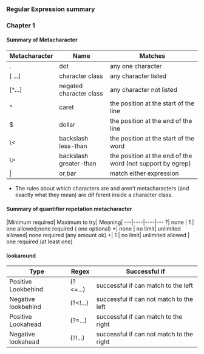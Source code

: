 ### Regular Expression summary

### Chapter 1 

#### Summary  of Metacharacter 

Metacharacter|Name|Matches
-------------|-------------|---------
.|dot|any one character 
[ ...] |character class| any character listed 
[^...] |negated character class  | any character not listed
^|caret | the position at the start of the line
$|dollar | the position at the end of the line
\\<| backslash less-than | the position at the start of the word
\\>|backslash greater-than | the position at the end of the word (not support by egrep) 
\| | or,bar | match either expression 

>
- The rules about which characters are and aren’t metacharacters (and exactly
what they mean) are dif ferent inside a character class.

#### Summary of  quantifier repetation metacharacter 

 |Minimum required| Maximum to try| Meaning|
 ---|----|----|---
 ?| none | 1 | one allowed;none required ( one optional) 
 *| none | no limit| unlimited allowed| none required (any amount ok) 
 +| 1 | no limit| unlimited allowed | one required (at least one) 


#### lookaround 

Type | Regex | Successful if 
------------ | -------------| ----------
Positive Lookbehind | (?<=...) | successful if can match to the left 
Negative lookbehind  | (?<!...)| successful if can not match to the left
Positive Lookahead | (?=...) | successful if can match to the right 
Negative lookahead | (?!...) | successful if can not match to the right 
